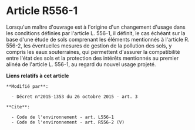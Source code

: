 # Article R556-1

Lorsqu'un maître d'ouvrage est à l'origine d'un changement d'usage dans les conditions définies par l'article L. 556-1, il
définit, le cas échéant sur la base d'une étude de sols comprenant les éléments mentionnés à l'article R. 556-2, les
éventuelles mesures de gestion de la pollution des sols, y compris les eaux souterraines, qui permettent d'assurer la
compatibilité entre l'état des sols et la protection des intérêts mentionnés au premier alinéa de l'article L. 556-1, au
regard du nouvel usage projeté.

**Liens relatifs à cet article**

	**Modifié par**:

	  - Décret n°2015-1353 du 26 octobre 2015 - art. 3

	**Cite**:

	  - Code de l'environnement - art. L556-1
	  - Code de l'environnement - art. R556-2 (V)
